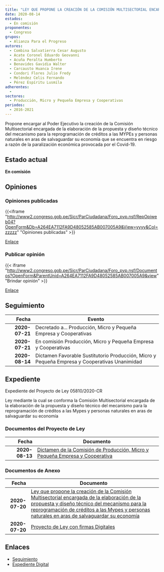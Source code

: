 ```yaml
---
title: "LEY QUE PROPONE LA CREACIÓN DE LA COMISIÓN MULTISECTORIAL ENCARGADA DE LA ELABORACIÓN DE LA PROPUESTA Y DISEÑO TÉCNICO DEL MECANISMO PARA LA REPROGRAMACIÓN DE CRÉDITOS A LAS MYPES Y PERSONAS NATURALES EN ARAS DE SALVAGUARDAR SU ECONOMÍA"
date: 2020-08-14
estados: 
  - En comisión
proponentes: 
  - Congreso
grupos: 
  - Alianza Para el Progreso
autores: 
  - Combina Salvatierra Cesar Augusto
  - Acate Coronel Eduardo Geovanni
  - Acuña Peralta Humberto
  - Benavides Gavidia Walter
  - Carcausto Huanca Irene
  - Condori Flores Julio Fredy
  - Meléndez Celis Fernando
  - Pérez Espíritu Lusmila
adherentes: 
  - 
sectores: 
  - Producción, Micro y Pequeña Empresa y Cooperativas
periodos: 
  - 2016-2021
---
```


Propone encargar al Poder Ejecutivo la creación de la Comisión Multisectorial encargada de la elaboración de la propuesta y diseño técnico del mecanismo para la reprogramación de créditos a las MYPEs y personas naturales en aras de salvaguardar su economía que se encuentra en riesgo a razón de la paralización económica provocada por el Covid-19.


## Estado actual

**En comisión**

## Opiniones

### Opiniones publicadas

{{<iframe "http://www2.congreso.gob.pe/Sicr/ParCiudadana/Foro_pvp.nsf/RepOpiweb04?OpenForm&Db=A264EA7112FA9D48052585AB007005A9&View=yyyy&Col=zzzzz" "Opiniones publicadas" >}}

[Enlace](http://www2.congreso.gob.pe/Sicr/ParCiudadana/Foro_pvp.nsf/RepOpiweb04?OpenForm&Db=A264EA7112FA9D48052585AB007005A9&View=yyyy&Col=zzzzz)
### Publicar opinión

{{< iframe "http://www2.congreso.gob.pe/Sicr/ParCiudadana/Foro_pvp.nsf/Documentos?OpenForm&ParentUnid=A264EA7112FA9D48052585AB007005A9&view" "Brindar opinión" >}}

[Enlace](http://www2.congreso.gob.pe/Sicr/ParCiudadana/Foro_pvp.nsf/Documentos?OpenForm&ParentUnid=A264EA7112FA9D48052585AB007005A9&view)

## Seguimiento

| Fecha | Evento |
|------:|--------|
| **2020-07-21** | Decretado a... Producción, Micro y Pequeña Empresa y Cooperativas|
| **2020-07-21** | En comisión Producción, Micro y Pequeña Empresa y Cooperativas|
| **2020-08-14** | Dictamen Favorable Sustitutorio Producción, Micro y Pequeña Empresa y Cooperativas Unanimidad|


## Expediente

Expediente del Proyecto de Ley 05810/2020-CR

Ley mediante la cual se conforma la Comisión Multisectorial encargada de la elaboración de la propuesta y diseño técnico del mecanismo para la reprogramación de créditos a las Mypes y personas naturales en aras de salvaguardar su economía


### Documentos del Proyecto de Ley

| Fecha | Documento |
|------:|--------|
| **2020-08-13** | [Dictamen de la Comisión de Producción, Micro y Pequeña Empresa y Cooperativa](http://www.leyes.congreso.gob.pe/Documentos/2016_2021/Dictamenes/Proyectos_de_Ley/05810DC18MAY20200813.pdf) |

### Documentos de Anexo

| Fecha | Documento |
|------:|--------|
| **2020-07-20** | [Ley que propone la creación de la Comisión Multisectorial encargada de la elaboración de la propuesta y diseño técnico del mecanismo para la reprogramación de créditos a las Mypes y personas naturales en aras de salvaguardar su economía](http://www.leyes.congreso.gob.pe/Documentos/2016_2021/Proyectos_de_Ley_y_de_Resoluciones_Legislativas/PL05810-20200720.pdf) |
| **2020-07-20** | [Proyecto de Ley con firmas Digitales](http://www.leyes.congreso.gob.pe/Documentos/2016_2021/Proyectos_de_Ley_y_de_Resoluciones_Legislativas/Proyectos_Firmas_digitales/PL05810.pdf) |

## Enlaces 

- [Seguimiento](http://www2.congreso.gob.pe/Sicr/TraDocEstProc/CLProLey2016.nsf/f7fff46988ca05b1052578e100829cc7/59164e2f6d9531e7052585ac0005d8d8?OpenDocument)
- [Expediente Digital](http://www2.congreso.gob.pe/Sicr/TraDocEstProc/CLProLey2016.nsf/f7fff46988ca05b1052578e100829cc7/59164e2f6d9531e7052585ac0005d8d8?OpenDocument&Click=05257FB7005EB655.eb71d0cf91d8294e05256cdf006b5706/$Body/0.1C6C)
